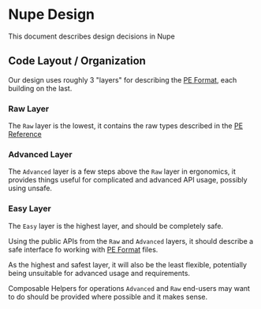 # Nupe Design

This document describes design decisions in Nupe

## Code Layout / Organization

Our design uses roughly 3 "layers" for describing the [PE Format][pe_ref],
each building on the last.

### Raw Layer

The `Raw` layer is the lowest, it contains the raw types
described in the [PE Reference][pe_ref]

### Advanced Layer

The `Advanced` layer is a few steps above the `Raw` layer in ergonomics,
it provides things useful for complicated and advanced API usage,
possibly using unsafe.

### Easy Layer

The `Easy` layer is the highest layer, and should be completely safe.

Using the public APIs from the `Raw` and `Advanced` layers,
it should describe a safe interface fo working with [PE Format][pe_ref] files.

As the highest and safest layer, it will also be the least flexible,
potentially being unsuitable for advanced usage and requirements.

Composable Helpers for operations `Advanced` and `Raw` end-users may want to do
should be provided where possible and it makes sense.

[pe_ref]: https://learn.microsoft.com/en-us/windows/win32/debug/pe-format#the-attribute-certificate-table-image-only
